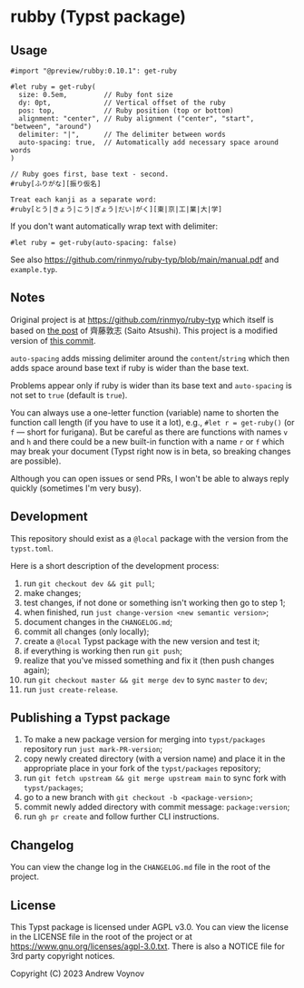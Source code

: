 # rubby (Typst package)

## Usage

```typ
#import "@preview/rubby:0.10.1": get-ruby

#let ruby = get-ruby(
  size: 0.5em,         // Ruby font size
  dy: 0pt,             // Vertical offset of the ruby
  pos: top,            // Ruby position (top or bottom)
  alignment: "center", // Ruby alignment ("center", "start", "between", "around")
  delimiter: "|",      // The delimiter between words
  auto-spacing: true,  // Automatically add necessary space around words
)

// Ruby goes first, base text - second.
#ruby[ふりがな][振り仮名]

Treat each kanji as a separate word:
#ruby[とう|きょう|こう|ぎょう|だい|がく][東|京|工|業|大|学]
```

If you don't want automatically wrap text with delimiter:

```typ
#let ruby = get-ruby(auto-spacing: false)
```

See also <https://github.com/rinmyo/ruby-typ/blob/main/manual.pdf> and `example.typ`.

## Notes

Original project is at <https://github.com/rinmyo/ruby-typ> which itself is
based on [the post](https://zenn.dev/saito_atsushi/articles/ff9490458570e1)
of 齊藤敦志 (Saito Atsushi). This project is a modified version of
[this commit](https://github.com/rinmyo/ruby-typ/commit/23ca86180757cf70f2b9f5851abb5ea5a3b4c6a1).

`auto-spacing` adds missing delimiter around the `content`/`string` which
then adds space around base text if ruby is wider than the base text.

Problems appear only if ruby is wider than its base text and `auto-spacing` is
not set to `true` (default is `true`).

You can always use a one-letter function (variable) name to shorten the
function call length (if you have to use it a lot), e.g., `#let r = get-ruby()`
(or `f` — short for furigana). But be careful as there are functions with names
`v` and `h` and there could be a new built-in function with a name `r` or `f`
which may break your document (Typst right now is in beta, so breaking changes
are possible).

Although you can open issues or send PRs, I won't be able to always reply
quickly (sometimes I'm very busy).

## Development

This repository should exist as a `@local` package with the version from the `typst.toml`.

Here is a short description of the development process:
1. run `git checkout dev && git pull`;
2. make changes;
3. test changes, if not done or something isn't working then go to step 1;
4. when finished, run `just change-version <new semantic version>`;
5. document changes in the `CHANGELOG.md`;
6. commit all changes (only locally);
7. create a `@local` Typst package with the new version and test it;
8. if everything is working then run `git push`;
9. realize that you've missed something and fix it (then push changes again);
10. run `git checkout master && git merge dev` to sync `master` to `dev`;
11. run `just create-release`.

## Publishing a Typst package

1. To make a new package version for merging into `typst/packages` repository run
   `just mark-PR-version`;
2. copy newly created directory (with a version name) and place it in the
   appropriate place in your fork of the `typst/packages` repository;
3. run `git fetch upstream && git merge upstream main` to sync fork with `typst/packages`;
4. go to a new branch with `git checkout -b <package-version>`;
5. commit newly added directory with commit message: `package:version`;
6. run `gh pr create` and follow further CLI instructions.

## Changelog

You can view the change log in the `CHANGELOG.md` file in the root of the project.

## License

This Typst package is licensed under AGPL v3.0. You can view the license in the
LICENSE file in the root of the project or at
<https://www.gnu.org/licenses/agpl-3.0.txt>. There is also a NOTICE file for
3rd party copyright notices.

Copyright (C) 2023  Andrew Voynov
